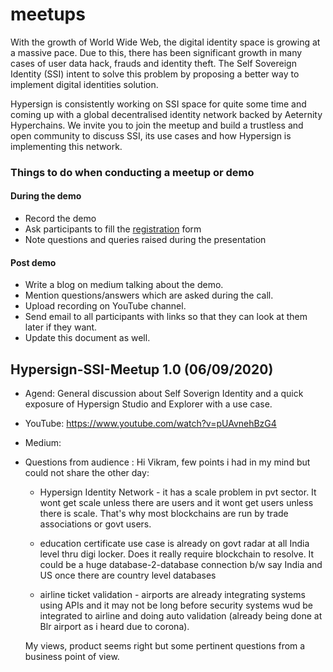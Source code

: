 # meetups

With the growth of World Wide Web, the digital identity space is growing at a massive pace. Due to this, there has been significant growth in many cases of user data hack, frauds and identity theft. The Self Sovereign Identity (SSI) intent to solve this problem by proposing a better way to implement digital identities solution. 

Hypersign is consistently working on SSI space for quite some time and coming up with a global decentralised identity network backed by Aeternity Hyperchains. We invite you to join the meetup and build a trustless and open community to discuss SSI, its use cases and how Hypersign is implementing this network.

### Things to do when conducting a meetup or demo

#### During the demo
* Record the demo
* Ask participants to fill the [registration](https://docs.google.com/forms/d/1-LASoZ17Kkxz95yue8ZuOBFdAshUOzXeAFoBIj3Kdq0/edit) form
* Note questions and queries raised during the presentation

#### Post demo

* Write a blog on medium talking about the demo.
* Mention questions/answers which are asked during the call.
* Upload recording on YouTube channel.
* Send email to all participants with links so that they can look at them later if they want.
* Update this document as well.

## Hypersign-SSI-Meetup 1.0 (06/09/2020)

- Agend: General discussion about Self Soverign Identity and a quick exposure of Hypersign Studio and Explorer with a use case.
- YouTube: https://www.youtube.com/watch?v=pUAvnehBzG4
- Medium: 
- Questions from audience :
  Hi Vikram, few points i had in my mind but could not share the other day:

    - Hypersign Identity Network - it has a scale problem in pvt sector. It wont get scale unless there are users and it wont get users unless there is scale. That's why most blockchains are run by trade associations or govt users.

    - education certificate use case is already on govt radar at all India level thru digi locker. Does it really require blockchain to resolve. It could be a huge database-2-database connection b/w say India and US once there are country level databases

    - airline ticket validation - airports are already integrating systems using APIs and it may not be long before security systems wud be integrated to airline and doing auto validation (already being done at Blr airport as i heard due to corona).

    My views, product seems right but some pertinent questions from a business point of view.


